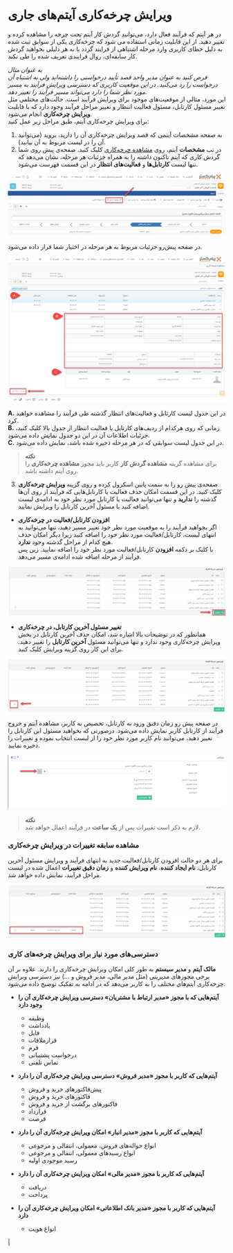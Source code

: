 # ویرایش چرخه‌کاری آیتم‌های جاری
در هر آیتم که فرآیند فعال دارد، می‌توانید گردش کار آیتم تحت چرخه را مشاهده کرده و تغییر دهید. از این قابلیت زمانی استفاده می شود که چرخه‌کاری یکی از سوابق ثبت شده به دلیل خطای کاربری وارد مرحله اشتباهی از فرایند گردد یا به هر دلیلی بخواهید گردش کار سابقه‌‌ای، روال فرایندی تعریف شده را طی نکند.<br>

*به عنوان مثال*<br>
*فرض کنید به عنوان مدیر واحد قصد تأیید درخواستی را داشته‌اید ولی به اشتباه آن درخواست را رد می‌کنید. در این موقعیت کاربری که دسترسی ویرایش فرآیند به مسیر مورد نظر شما را دارد می‌تواند مسیر فرآیند را تغییر دهد.*<br>
این مورد، مثالی از موقعیت‌های موجود برای ویرایش فرآیند است. حالت‌های مختلفی مثل تغییر مسئول کارتابل، مسئول فعالیت انتظار و تغییر مراحل فرآیند وجود دارد که با قابلیت **ویرایش چرخه‌کاری** انجام می‌شود.<br>
برای ویرایش چرخه‌کاری آیتم، طبق مراحل زیر عمل کنید: <br>
1. به صفحه مشخصات آیتمی که قصد ویرایش چرخه‌کاری آن را دارید، بروید (می‌توانید آن را در لیست مربوط به آن بیابید).
2. در تب **مشخصات** آیتم، روی [مشاهده چرخه‌کاری](https://github.com/1stco/PayamGostarDocs/blob/master/help2.5.4/Settings/Personalization-crm/Overview/Process-design/ViewWorkflowItems.md) کلیک کنید. صفحه‌ی پیش روی شما گردش کاری که آیتم تاکنون داشته را به همراه جزئیات هر مرحله، نشان می‌دهد که تنها لیست **کارتابل‌ها** و **فعالیت‌های انتظار** در این قسمت فهرست می‌شود.

![مسیر مشاهده گردش کار در صفحه اطلاعات آیتم](./Images/View-Item-process-button.png)

در صفحه پیش‌رو جزئیات مربوط به هر مرحله در اختیار شما قرار داده می‌شود.

![صفحه مشاهده چرخه‌کاری](./Images/Process-edition-overview.png)

  **A.** در این جدول لیست کارتابل و فعالیت‌های انتظار گذشته طی فرآیند را مشاهده خواهید کرد.<br>
  **B.** زمانی که روی هرکدام از ردیف‌های کارتابل یا فعالیت انتظار از جدول بالا کلیک کنید، جزئیات اطلاعات آن در این دو جدول نمایش داده می‌شود.<br>
  **C.** در این جدول لیست سوابقی که در هر مرحله ذخیره شده باشد، نمایش داده می‌شود.
  
> **نکته** <br>
> برای مشاهده گزینه **مشاهده گردش کار** کاربر باید مجوز **مشاهده چرخه‌کاری** را روی آیتم داشته باشد.

3. صفحه‌ی پیش رو را به سمت پایین اسکرول کرده و روی گزینه **ویرایش چرخه‌کاری** کلیک کنید. در این قسمت امکان حذف فعالیت یا کارتابل‌هایی که فرآیند از روی آن‌ها گذشته را **ندارید** و تنها می‌توانید فعالیت یا کارتابل مورد نظر خود به ادامه‌ی لیست اضافه کنید یا مسئول آخرین کارتابل را ویرایش نمایید.

- **افزودن کارتابل/فعالیت در چرخه‌کاری**<br>
اگر بخواهید فرآیند را به موقعیت مورد نظر خود تغییر مسیر دهید، تنها می‌توانید به انتهای لیست، کارتابل/فعالیت مورد نظر خود را اضافه کنید زیرا دیگر امکان حذف هیچ کدام از مراحل گذشته وجود **ندارد**.<br>
با کلیک بر دکمه **افزودن** کارتابل/فعالیت مورد نظر خود را اضافه نمایید. زین پس فرآیند از مرحله اضافه شده ادامه‌ی مسیر می‌دهد.

![صفحه ویرایش چرخه‌کاری](./Images/Add-Stage-in-Process-edition-page.png) 

- **تغییر مسئول آخرین کارتابل، در چرخه‌کاری**<br>
همانطور که در توضیحات بالا اشاره شد، امکان حذف آخرین کارتابل در بخش ویرایش چرخه‌کاری وجود ندارد و تنها می‌توانید مسئول **آخرین کارتابل** را تغییر دهید. برای این کار روی گزینه ویرایش کلیک کنید.

![نحوه تغییر مسئول کارتابل در ویرایش چرخه کاری ](./Images/Edite-last-stage-in-process.png)

در صفحه پیش رو زمان دقیق ورود به کارتابل، تخصیص به کاربر، مشاهده آیتم و خروج فرآیند از کارتابل کاربر نمایش داده می‌شود. درصورتی که بخواهید مسئول این کارتابل را تغییر دهید، می‌توانید نام کاربر مورد نظر خود را از لیست انتخاب نموده و تغییرات را ذخیره نمایید.

![تغییر مسئول آخرین کارتابل در ویرایش چرخه‌کاری](./Images/Change-user-in-cartable.png)

> **نکته**<br>
> لازم به ذکر است تغییرات پس از **یک ساعت** در فرآیند اعمال خواهد شد.

### مشاهده سابقه تغییرات در ویرایش چرخه‌کاری
برای هر دو حالت افزودن کارتابل/فعالیت جدید به انتهای فرآیند و ویرایش مسئول آخرین کارتابل، **نام ایجاد کننده**، **نام ویرایش کننده** و **زمان دقیق تغییرات** اعمال شده در لیست مراحل فرآیند، نمایش داده خواهد شد.

![مشاهده سابقه تغییرات ویرایش چرخه‌کاری](./Images/History-of-changes-in-process.png)

### دسترسی‌های مورد نیاز برای ویرایش چرخه‌های کاری
**مالک آیتم** و **مدیر سیستم** به طور کلی امکان ویرایش چرخه‌کاری را دارند. علاوه بر آن برخی مجوزهای مدیریتی (مثل مدیر مالی، مدیر فروش و ...) نیز دسترسی ویرایش چرخه‌کاری آیتم‌های مختلف را به کاربر می‌دهد که در ادامه به تفکیک توضیح داده می‌شود.


- **آیتم‌هایی که با مجوز «مدیر ارتباط با مشتریان» دسترسی ویرایش چرخه‌کاری آن را وجود دارد**
   - وظیفه
   - یادداشت
   - فایل
   - قرارملاقات
   - فرم
   - درخواست پشتیبانی
   - تماس تلفنی

- **آیتم‌هایی که کاربر با مجوز «مدیر فروش» دسترسی ویرایش چرخه‌کاری آن را دارد**
   - پیش‌فاکتورهای خرید و فروش
   - فاکتورهای خرید و فروش
   - فاکتورهای برگشت از خرید و فروش
   - قرارداد
   - فرصت

- **آیتم‌هایی که کاربر با مجوز «مدیر انبار» امکان ویرایش چرخه‌کاری آن را دارد**
   - انواع حواله‌های فروش، معمولی، انتقالی و مرجوعی
   - انواع رسیدهای معمولی، انتقالی و مرجوعی
   - رسید موجودی اولیه

- **آیتم‌هایی که کاربر با مجوز «مدیر مالی» امکان ویرایش چرخه‌کاری آن را دارد**
   - دریافت
   - پرداخت

- **آیتم‌هایی که کاربر با مجوز «مدیر بانک اطلاعاتی» امکان ویرایش چرخه‌کاری آن را دارد**
   - انواع هویت












 |
